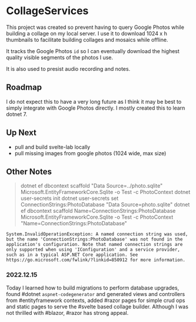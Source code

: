 # CollageServices

This project was created so prevent having to query Google Photos while building a collage on my local server.  I use it to download 1024 x h thumbnails to facilitate building collages and mosaics while offline.

It tracks the Google Photos `id` so I can eventually download the highest quality visible segments of the photos I use.

It is also used to presist audio recording and notes.

## Roadmap

I do not expect this to have a very long future as I think it may be best to simply integrate with Google Photos directly.  I mostly created this to learn dotnet 7.

## Up Next

* pull and build svelte-lab locally
* pull missing images from google photos (1024 wide, max size)

## Other Notes

>dotnet ef dbcontext scaffold "Data Source=../photo.sqlite" Microsoft.EntityFrameworkCore.Sqlite -o Test -c PhotoContext
>dotnet user-secrets init
>dotnet user-secrets set ConnectionStrings:PhotoDatabase "Data Source=photo.sqlite"
>dotnet ef dbcontext scaffold Name=ConnectionStrings:PhotoDatabase Microsoft.EntityFrameworkCore.Sqlite -o Test -c PhotoContext
>"Name=ConnectionStrings:PhotoDatabase"

    System.InvalidOperationException: A named connection string was used, but the name 'ConnectionStrings:PhotoDatabase' was not found in the application's configuration. Note that named connection strings are only supported when using 'IConfiguration' and a service provider, such as in a typical ASP.NET Core application. See https://go.microsoft.com/fwlink/?linkid=850912 for more information.

### 2022.12.15

Today I learned how to build migrations to perform database upgrades, found #dotnet `aspnet-codegenerator` and generated views and controllers from #entityframework contexts, added #razor pages for simple crud ops and static pages to serve the #svelte based collage builder.
Although I was not thrilled with #blazor, #razor has strong appeal.
